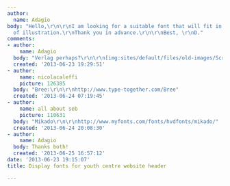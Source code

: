 ```yaml
---
author:
  name: Adagio
body: "Hello,\r\n\r\nI am looking for a suitable font that will fit in to this type
  of illustration.\r\nThank you in advance.\r\n\r\nBest, \r\nD."
comments:
- author:
    name: Adagio
  body: "Verlag perhaps?\r\n\r\n[img:sites/default/files/old-images/Screenshot_6_23_13_8_29_PM_6390.png]"
  created: '2013-06-23 19:29:51'
- author:
    name: nicolacaleffi
    picture: 126385
  body: "Bree:\r\n\r\nhttp://www.type-together.com/Bree"
  created: '2013-06-24 07:19:45'
- author:
    name: all about seb
    picture: 110631
  body: "Mikado\r\n\r\nhttp://www.myfonts.com/fonts/hvdfonts/mikado/"
  created: '2013-06-24 20:08:30'
- author:
    name: Adagio
  body: Thanks both!
  created: '2013-06-25 16:57:12'
date: '2013-06-23 19:15:07'
title: Display fonts for youth centre website header

---
```

